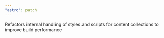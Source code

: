```yaml
---
"astro": patch
---
```


Refactors internal handling of styles and scripts for content collections to improve build performance
